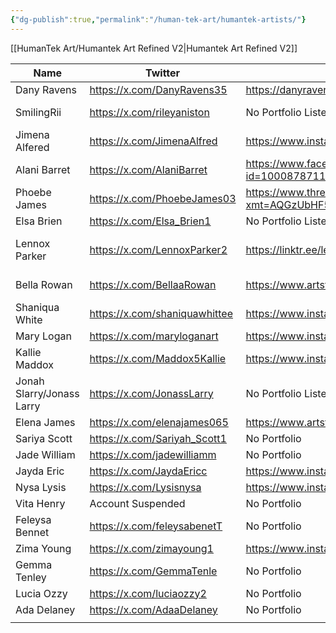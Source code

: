 ```yaml
---
{"dg-publish":true,"permalink":"/human-tek-art/humantek-artists/"}
---
```


[[HumanTek Art/Humantek Art Refined V2\|Humantek Art Refined V2]]

| Name                      | Twitter                       | Portfolio if applicable                                                                   | Link to HumanTek Art                                                                                                                           |
| ------------------------- | ----------------------------- | ----------------------------------------------------------------------------------------- | ---------------------------------------------------------------------------------------------------------------------------------------------- |
| Dany Ravens               | https://x.com/DanyRavens35    | https://danyravens.carrd.co/                                                              | has an HTA email                                                                                                                               |
| SmilingRii                | https://x.com/rileyaniston    | No Portfolio Listed                                                                       | May not be an HTA artist, but I suspect its likely since all of their art is HTA stuff                                                         |
| Jimena Alfered            | https://x.com/JimenaAlfred    | https://www.instagram.com/alfredjimena/                                                   | has an HTA shoutout on her facebook                                                                                                            |
| Alani Barret              | https://x.com/AlaniBarret     | https://www.facebook.com/profile.php?id=100087871191385&mibextid=ZbWKwL                   | pinned tweet links them to HTA                                                                                                                 |
| Phoebe James              | https://x.com/PhoebeJames03   | https://www.threads.net/@pheobejames1?xmt=AQGzUbHF5Y_SOxKrecO7L34jKRaKwhzw8YrhjQvtEhW_ASU | <-- Not a portfolio, but links to HTA                                                                                                          |
| Elsa Brien                | https://x.com/Elsa_Brien1     | No Portfolio Listed                                                                       | replied to a shoutout thanking them for an HTA comm                                                                                            |
| Lennox Parker             | https://x.com/LennoxParker2   | https://linktr.ee/lennoxxparker                                                           | they have a Vgen that's empty?<br>They also were shouted out by HTA from their twitter<br>https://x.com/HUMANTEKART/status/1621780053511254017 |
| Bella Rowan               | https://x.com/BellaaRowan     | https://www.artstation.com/bellaarowan                                                    | the one who HimmyVT interacted with and kept trying to interact with me.                                                                       |
| Shaniqua White            | https://x.com/shaniquawhittee | https://www.instagram.com/shaniquawhittee/                                                | The one who did StillChris's Sub Badges                                                                                                        |
| Mary Logan                | https://x.com/maryloganart    | https://www.instagram.com/maryloganart/                                                   | shouted out from HTA main account                                                                                                              |
| Kallie Maddox             | https://x.com/Maddox5Kallie   | https://www.instagram.com/kalliemaddox3                                                   | displayed in twitter bio                                                                                                                       |
| Jonah Slarry/Jonass Larry | https://x.com/JonassLarry     | No Portfolio Listed                                                                       | shouted out from HTA main account                                                                                                              |
| Elena James               | https://x.com/elenajames065   | https://www.artstation.com/elenajames0                                                    | her shoutout from a client was retweeted by HTA main account                                                                                   |
| Sariya Scott              | https://x.com/Sariyah_Scott1  | No Portfolio                                                                              | Shoutout was retweeted by HTA main account                                                                                                     |
| Jade William              | https://x.com/jadewilliamm    | No Portfolio                                                                              | Displayed in Twitter bio                                                                                                                       |
| Jayda Eric                | https://x.com/JaydaEricc      | https://www.instagram.com/jayda_ericc/                                                    | Displayed in Twitter bio                                                                                                                       |
| Nysa Lysis                | https://x.com/Lysisnysa       | https://www.instagram.com/nysa_lysis/                                                     | shoutout was retweeted by HTA main account                                                                                                     |
| Vita Henry                | Account Suspended             | No Portfolio                                                                              | Shoutout was retweeted by HTA main account                                                                                                     |
| Feleysa Bennet            | https://x.com/feleysabenetT   | No Portfolio                                                                              | shoutout was retweeted by HTA main account                                                                                                     |
| Zima Young                | https://x.com/zimayoung1      | https://www.instagram.com/zimayoung78/                                                    | shoutout was retweeted by HTA main account                                                                                                     |
| Gemma Tenley              | https://x.com/GemmaTenle      | No Portfolio                                                                              | shoutout was retweeted by HTA main account                                                                                                     |
| Lucia Ozzy                | https://x.com/luciaozzy2      | No Portfolio                                                                              | Shoutout was retweeted by HTA main accuount                                                                                                    |
| Ada Delaney               | https://x.com/AdaaDelaney     | No Portfolio                                                                              | HTA link in Twitter Bio                                                                                                                        |
|                           |                               |                                                                                           |                                                                                                                                                |
